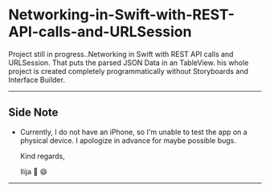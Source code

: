 # Networking-in-Swift-with-REST-API-calls-and-URLSession
Project still in progress..Networking in Swift with REST API calls and URLSession. That puts the parsed JSON Data in an TableView. his whole project is created completely programmatically without Storyboards and Interface Builder.

___
## Side Note
* Currently, I do not have an iPhone, so I'm unable to test the app on a physical device. I apologize in advance for maybe possible bugs.

   Kind regards,

   Ilija 🖖 😄
___
